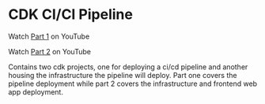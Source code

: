 # CDK CI/CI Pipeline

Watch [Part 1](https://www.youtube.com/watch?v=Ie8_XNrp9RU) on YouTube

Watch [Part 2](https://www.youtube.com/watch?v=DvPBG32dLYw) on YouTube

Contains two cdk projects, one for deploying a ci/cd pipeline and another housing the infrastructure the pipeline will deploy. Part one covers the pipeline deployment while part 2 covers the infrastructure and frontend web app deployment.
